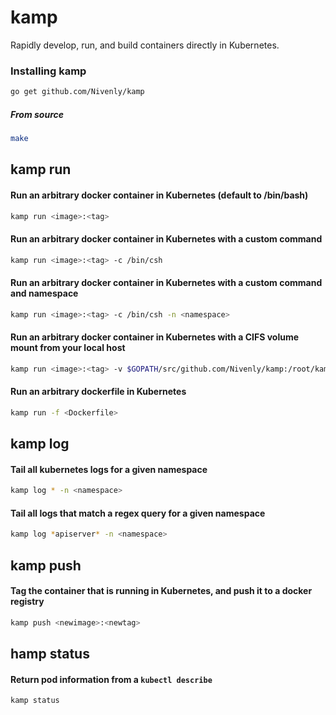 # kamp

Rapidly develop, run, and build containers directly in Kubernetes.

### Installing kamp

```bash
go get github.com/Nivenly/kamp
```

##### From source

```bash
make
```

## kamp run


#### Run an arbitrary docker container in Kubernetes (default to /bin/bash)

```bash
kamp run <image>:<tag>
```

#### Run an arbitrary docker container in Kubernetes with a custom command

```bash
kamp run <image>:<tag> -c /bin/csh
```

#### Run an arbitrary docker container in Kubernetes with a custom command and namespace

```bash
kamp run <image>:<tag> -c /bin/csh -n <namespace>
```

#### Run an arbitrary docker container in Kubernetes with a CIFS volume mount from your local host

```bash
kamp run <image>:<tag> -v $GOPATH/src/github.com/Nivenly/kamp:/root/kamp
```

#### Run an arbitrary dockerfile in Kubernetes

```bash
kamp run -f <Dockerfile>
```

## kamp log

#### Tail all kubernetes logs for a given namespace

```bash
kamp log * -n <namespace>
```

#### Tail all logs that match a regex query for a given namespace

```bash
kamp log *apiserver* -n <namespace>
```

## kamp push

#### Tag the container that is running in Kubernetes, and push it to a docker registry

```bash
kamp push <newimage>:<newtag>
```

## hamp status

#### Return pod information from a `kubectl describe`

```
kamp status
```
